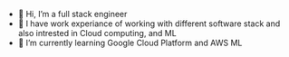 - 👋 Hi, I’m a full stack engineer
- 👀 I have work experiance of working with different software stack and also intrested in Cloud computing, and ML
- 🌱 I’m currently learning Google Cloud Platform and AWS ML

<!---
myakhlaqi/myakhlaqi is a ✨ special ✨ repository because its `README.md` (this file) appears on your GitHub profile.
You can click the Preview link to take a look at your changes.
--->
